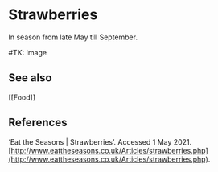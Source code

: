 # Strawberries
In season from late May till September.

#TK: Image

## See also
[[Food]]

## References
‘Eat the Seasons | Strawberries’. Accessed 1 May 2021. [http://www.eattheseasons.co.uk/Articles/strawberries.php](http://www.eattheseasons.co.uk/Articles/strawberries.php).